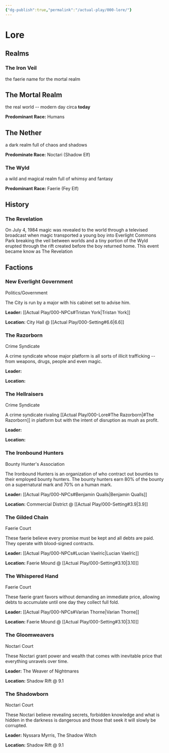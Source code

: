 ```yaml
---
{"dg-publish":true,"permalink":"/actual-play/000-lore/"}
---
```


# Lore

## Realms

### The Iron Veil
the faerie name for the mortal realm

## The Mortal Realm
the real world -- modern day circa **today**

**Predominant Race:** Humans

## The Nether
a dark realm full of chaos and shadows

**Predominate Race:** Noctari (Shadow Elf)

### The Wyld
a wild and magical realm full of whimsy and fantasy

**Predominant Race:** Faerie (Fey Elf)

## History

### The Revelation

On July 4, 1984 magic was revealed to the world through a televised broadcast when magic transported a young boy into Everlight Commons Park breaking the veil between worlds and a tiny portion of the Wyld erupted through the rift created before the boy returned home.  This event became know as The Revelation

## Factions

### New Everlight Government
Politics/Government

The City is run by a major with his cabinet set to advise him.

**Leader:** [[Actual Play/000-NPCs#Tristan York\|Tristan York]]

**Location:** City Hall @ [[Actual Play/000-Setting#6.6\|6.6]]

### The Razorborn
Crime Syndicate

A crime syndicate whose major platform is all sorts of illicit trafficking -- from weapons, drugs, people and even magic.

**Leader:**

**Location:** 

### The Hellraisers
Crime Syndicate

A crime syndicate rivaling [[Actual Play/000-Lore#The Razorborn\|#The Razorborn]] in platform but with the intent of disruption as mush as profit.

**Leader:**

**Location:** 

### The Ironbound Hunters
Bounty Hunter's Association

The Ironbound Hunters is an organization of who contract out bounties to their employed bounty hunters.  The bounty hunters earn 80% of the bounty on a supernatural mark and 70% on a human mark.

**Leader:** [[Actual Play/000-NPCs#Benjamin Qualls\|Benjamin Qualls]]

**Location:** Commercial District @ [[Actual Play/000-Setting#3.9\|3.9]]

### The Gilded Chain
Faerie Court

These faerie believe every promise must be kept and all debts are paid. They operate with blood-signed contracts.

**Leader:** [[Actual Play/000-NPCs#Lucian Vaelric\|Lucian Vaelric]]

**Location:** Faerie Mound @ [[Actual Play/000-Setting#3.10\|3.10]]


### The Whispered Hand
Faerie Court

These faerie grant favors without demanding an immediate price, allowing debts to accumulate until one day they collect full fold.

**Leader:** [[Actual Play/000-NPCs#Varian Thorne\|Varian Thorne]]

**Location:** Faerie Mound @ [[Actual Play/000-Setting#3.10\|3.10]]

### The Gloomweavers
Noctari Court

These Noctari grant power and wealth that comes with inevitable price that everything unravels over time.

**Leader:** The Weaver of Nightmares

**Location:** Shadow Rift @ 9.1

### The Shadowborn
Noctari Court

These Noctari believe revealing secrets, forbidden knowledge and what is hidden in the darkness is dangerous and those that seek it will slowly be corrupted.

**Leader:** Nyssara Myrris, The Shadow Witch

**Location:** Shadow Rift @ 9.1


